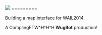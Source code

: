 <img src=http://i.imgur.com/YQyVIDN.png>
=========

Building a map interface for WAIL2014.

A ComplingFTW^H^H^H <strong>WugBot</strong> production!

